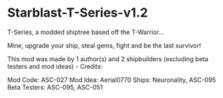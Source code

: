 # Starblast-T-Series-v1.2
T-Series, a modded shiptree based off the T-Warrior...

Mine, upgrade your ship, steal gems, fight and be the last survivor!

This mod was made by 1 author(s) and 2 shipbuilders (excluding beta testers and mod ideas) - Credits:

Mod Code: ASC-027
Mod Idea: Aerial0770
Ships: Neuronality, ASC-095
Beta Testers: ASC-095, ASC-051
